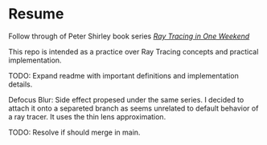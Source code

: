 # Resume

Follow through of Peter Shirley book series [_Ray Tracing in One Weekend_](https://raytracing.github.io/books/RayTracingInOneWeekend.html)

This repo is intended as a practice over Ray Tracing concepts and practical implementation.

TODO: Expand readme with important definitions and implementation details.

Defocus Blur:
Side effect propesed under the same series. I decided to attach it onto a separeted branch as seems unrelated to default behavior of a ray tracer.
It uses the thin lens approximation.

TODO: Resolve if should merge in main.